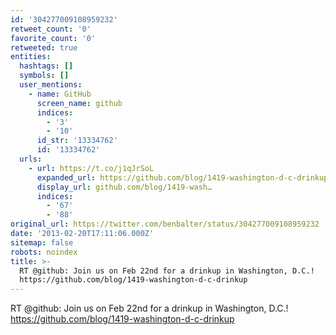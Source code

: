 ```yaml
---
id: '304277009108959232'
retweet_count: '0'
favorite_count: '0'
retweeted: true
entities:
  hashtags: []
  symbols: []
  user_mentions:
    - name: GitHub
      screen_name: github
      indices:
        - '3'
        - '10'
      id_str: '13334762'
      id: '13334762'
  urls:
    - url: https://t.co/j1qJrSoL
      expanded_url: https://github.com/blog/1419-washington-d-c-drinkup
      display_url: github.com/blog/1419-wash…
      indices:
        - '67'
        - '88'
original_url: https://twitter.com/benbalter/status/304277009108959232
date: '2013-02-20T17:11:06.000Z'
sitemap: false
robots: noindex
title: >-
  RT @github: Join us on Feb 22nd for a drinkup in Washington, D.C.!
  https://github.com/blog/1419-washington-d-c-drinkup
---
```


RT @github: Join us on Feb 22nd for a drinkup in Washington, D.C.! https://github.com/blog/1419-washington-d-c-drinkup